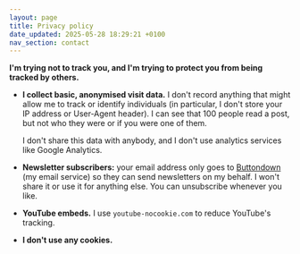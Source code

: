 ```yaml
---
layout: page
title: Privacy policy
date_updated: 2025-05-28 18:29:21 +0100
nav_section: contact
---
```

**I'm trying not to track you, and I'm trying to protect you from being tracked by others.**

*   **I collect basic, anonymised visit data.**
    I don't record anything that might allow me to track or identify individuals (in particular, I don't store your IP address or User-Agent header).
    I can see that 100 people read a post, but not who they were or if you were one of them.

    I don't share this data with anybody, and I don't use analytics services like Google Analytics.

*   **Newsletter subscribers:** your email address only goes to [Buttondown](https://docs.buttondown.com/privacy-and-security#gdpr-compliance) (my email service) so they can send newsletters on my behalf.
    I won't share it or use it for anything else.
    You can unsubscribe whenever you like.

*   **YouTube embeds.**
    I use `youtube-nocookie.com` to reduce YouTube's tracking.

*   **I don't use any cookies.**
